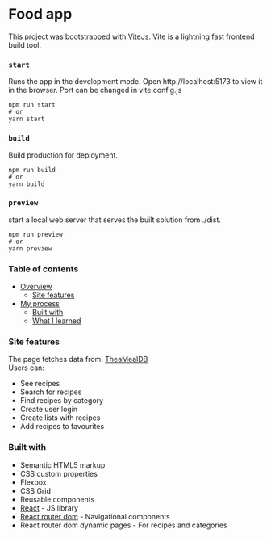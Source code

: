 # Food app

This project was bootstrapped with [ViteJs](https://vitejs.dev/). Vite is a lightning fast frontend build tool.

### `start`

Runs the app in the development mode.
Open http://localhost:5173 to view it in the browser.
Port can be changed in vite.config.js

```
npm run start
# or
yarn start
```

### `build`

Build production for deployment.

```
npm run build
# or
yarn build
```

### `preview`

start a local web server that serves the built solution from ./dist.

```
npm run preview
# or
yarn preview
```

### Table of contents

- [Overview](#overview)
  - [Site features](#Site-features)
- [My process](#my-process)
  - [Built with](#built-with)
  - [What I learned](#what-i-learned)

### Site features

The page fetches data from: [TheaMealDB](https://www.themealdb.com/api.php)  
Users can:

- See recipes
- Search for recipes
- Find recipes by category
- Create user login
- Create lists with recipes
- Add recipes to favourites

### Built with

- Semantic HTML5 markup
- CSS custom properties
- Flexbox
- CSS Grid
- Reusable components
- [React](https://reactjs.org/) - JS library
- [React router dom](https://reactrouter.com/en/main) - Navigational components
- React router dom dynamic pages - For recipes and categories
